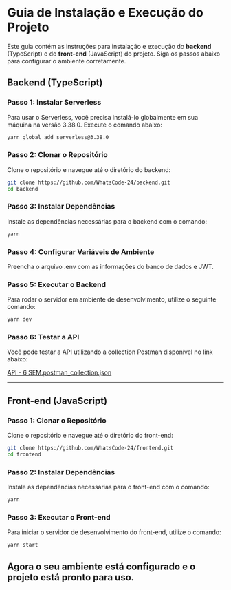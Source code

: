# Guia de Instalação e Execução do Projeto

Este guia contém as instruções para instalação e execução do **backend** (TypeScript) e do **front-end** (JavaScript) do projeto. Siga os passos abaixo para configurar o ambiente corretamente.

## Backend (TypeScript)

### Passo 1: Instalar Serverless

Para usar o Serverless, você precisa instalá-lo globalmente em sua máquina na versão 3.38.0. Execute o comando abaixo:

```bash
yarn global add serverless@3.38.0
```

### Passo 2: Clonar o Repositório

Clone o repositório e navegue até o diretório do backend:

```bash
git clone https://github.com/WhatsCode-24/backend.git
cd backend
```

### Passo 3: Instalar Dependências

Instale as dependências necessárias para o backend com o comando:

```bash
yarn
```

### Passo 4: Configurar Variáveis de Ambiente

Preencha o arquivo .env com as informações do banco de dados e JWT.

### Passo 5: Executar o Backend

Para rodar o servidor em ambiente de desenvolvimento, utilize o seguinte comando:

```bash
yarn dev
```

### Passo 6: Testar a API

Você pode testar a API utilizando a collection Postman disponível no link abaixo:

[API - 6 SEM.postman_collection.json](https://github.com/user-attachments/files/16972617/API.-.6.SEM.postman_collection.json)

---

## Front-end (JavaScript)

### Passo 1: Clonar o Repositório

Clone o repositório e navegue até o diretório do front-end:

```bash
git clone https://github.com/WhatsCode-24/frontend.git
cd frontend
```

### Passo 2: Instalar Dependências

Instale as dependências necessárias para o front-end com o comando:

```bash
yarn
```

### Passo 3: Executar o Front-end

Para iniciar o servidor de desenvolvimento do front-end, utilize o comando:

```bash
yarn start
```

## Agora o seu ambiente está configurado e o projeto está pronto para uso.
